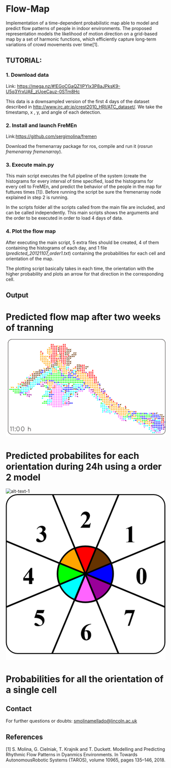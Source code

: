 # Flow-Map
Implementation of a time-dependent probabilistic map able to model and predict flow patterns of people in indoor environments. The proposed representation models the likelihood of motion direction on a grid-based map by a set of harmonic functions, which efficiently capture long-term variations of crowd movements over time[1].


## TUTORIAL:
### 1. Download data 
Link: https://mega.nz/#!EGoCGaQZ!IPYlx3P8aJPksK9-U5q3YrxUAE_zUoeCauz-0STm8Hc

This data is a downsampled version of the first 4 days of the dataset described in http://www.irc.atr.jp/crest2010_HRI/ATC_dataset/. We take the timestamp, x , y, and angle of each detection.

### 2. Install and launch FreMEn
Link:https://github.com/sergimolina/fremen

Download the fremenarray package for ros, compile and run it (*rosrun fremenarray fremenarray*).

### 3. Execute main.py
This main script executes the full pipeline of the system (create the histograms for every interval of time specified, load the histograms for every cell to FreMEn, and predict the behavior of the people in the map for futtures times [1]). Before running the script be sure the fremenarray node explained in step 2 is running.

In the scripts folder all the scripts called from the main file are included, and can be called independently. This main scripts shows the arguments and the order to be executed in order to load 4 days of data.

### 4. Plot the flow map
After executing the main script, 5 extra files should be created, 4 of them containing the histograms of each day, and 1 file (*predicted_20121107_order1.txt*) containing the probabilities for each cell and orientation of the map. 

The plotting script basically takes in each time, the orientation with the higher probability and plots an arrow for that direction in the corresponding cell.

## Output
# Predicted flow map after two weeks of tranning
![](./img/predicted_map.gif "Predicted flow map after two weeks of tranning")
# Predicted probabilites for each orientation during 24h using a order 2 model
![alt-text-1](https://github.com/sergimolina/Flow-Map/blob/master/img/probabilities_cell.png "Probabilities for each orientaiton during one day") ![alt-text-2](https://github.com/sergimolina/Flow-Map/blob/master/img/cell_orientations.png "Orientation discretitsation used in each cell")


# Probabilities for all the orientation of a single cell


## Contact
For further questions or doubts: smolinamellado@lincoln.ac.uk

## References
[1] S. Molina, G. Cielniak, T. Krajnik and T. Duckett. Modelling and Predicting Rhythmic Flow Patterns in Dyanmics Environments. In Towards  AutonomousRobotic Systems (TAROS), volume 10965, pages 135–146, 2018. 
